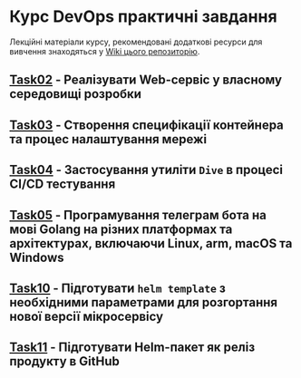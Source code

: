 # Курс DevOps практичні завдання

Лекційні матеріали курсу, рекомендовані додаткові ресурси для вивчення знаходяться у [Wiki цього репозиторію](https://github.com/vit-um/DevOps/wiki).

## [Task02](Task02/README.md) - Реалізувати  Web-сервіс у власному середовищі розробки  
## [Task03](Task03/README.md) - Створення специфікації контейнера та процес налаштування мережі  
## [Task04](Task04/README.md) - Застосування утиліти `Dive` в процесі CI/CD тестування  
## [Task05](Task05/README.md) - Програмування телеграм бота на мові Golang на різних платформах та архітектурах, включаючи Linux, arm, macOS та Windows   
## [Task10](Task10_ambassador/README.md) - Підготувати `helm template` з необхідними параметрами для розгортання нової версії мікросервісу    
## [Task11](Task11_helm/README.md) - Підготувати Helm-пакет як реліз продукту в GitHub   
